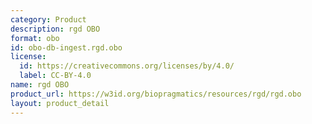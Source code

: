 ```yaml
---
category: Product
description: rgd OBO
format: obo
id: obo-db-ingest.rgd.obo
license:
  id: https://creativecommons.org/licenses/by/4.0/
  label: CC-BY-4.0
name: rgd OBO
product_url: https://w3id.org/biopragmatics/resources/rgd/rgd.obo
layout: product_detail
---
```

